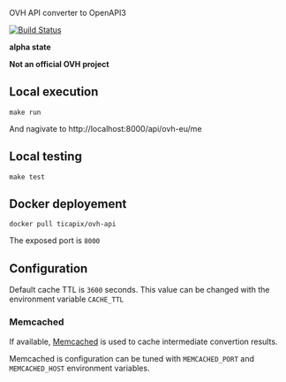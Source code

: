 OVH API converter to OpenAPI3

[![Build Status](https://travis-ci.org/ticapix/ovh-api.svg?branch=master)](https://travis-ci.org/ticapix/ovh-api)

**alpha state**

**Not an official OVH project**

## Local execution

```shell
make run
```

And nagivate to http://localhost:8000/api/ovh-eu/me

## Local testing

```shell
make test
```

## Docker deployement

```shell
docker pull ticapix/ovh-api
```

The exposed port is `8000`

## Configuration

Default cache TTL is `3600` seconds. This value can be changed with the environment variable `CACHE_TTL`

### Memcached

If available, [Memcached](https://memcached.org/) is used to cache intermediate convertion results.

Memcached is configuration can be tuned with `MEMCACHED_PORT` and `MEMCACHED_HOST` environment variables.

